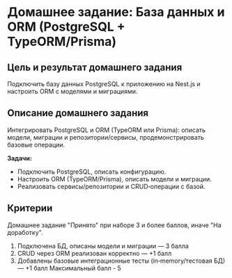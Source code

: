 # Домашнее задание: База данных и ORM (PostgreSQL + TypeORM/Prisma)

## Цель и результат домашнего задания

Подключить базу данных PostgreSQL к приложению на Nest.js и настроить ORM с моделями и миграциями.

## Описание домашнего задания

Интегрировать PostgreSQL и ORM (TypeORM или Prisma): описать модели, миграции и репозитории/сервисы, продемонстрировать базовые операции.

**Задачи:**

- Подключить PostgreSQL, описать конфигурацию.
- Настроить ORM (TypeORM/Prisma), описать модели и миграции.
- Реализовать сервисы/репозитории и CRUD‑операции с базой.

## Критерии

Домашнее задание "Принято" при наборе 3 и более баллов, иначе "На доработку".

1. Подключена БД, описаны модели и миграции — 3 балла
2. CRUD через ORM реализован корректно — +1 балл
3. Добавлены базовые интеграционные тесты (in‑memory/тестовая БД) — +1 балл
   Максимальный балл - 5

